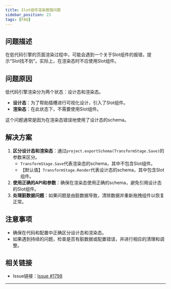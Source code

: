 ```yaml
---
title: Slot组件渲染报错问题
sidebar_position: 23
tags: [FAQ]
---
```


## 问题描述
在低代码引擎的页面渲染过程中，可能会遇到一个关于Slot组件的报错，提示“Slot找不到”。实际上，在渲染态时不应使用Slot组件。

## 问题原因
低代码引擎渲染分为两个状态：设计态和渲染态。
- **设计态**：为了帮助插槽进行可视化设计，引入了Slot组件。
- **渲染态**：在此状态下，不需要使用Slot组件。

这个问题通常是因为在渲染态错误地使用了设计态的schema。

## 解决方案
1. **区分设计态和渲染态**：通过`project.exportSchema(TransformStage.Save)`的参数来区分。
   - `TransformStage.Save`代表渲染态的schema，其中不包含Slot组件。
   - 【默认值】`TransformStage.Render`代表设计态的schema，其中包含Slot组件。
2. **使用正确的API和参数**：确保在渲染态使用正确的schema，避免引用设计态的Slot组件。
3. **处理脏数据问题**：如果问题是由脏数据导致，清除数据并重新拖拽组件以恢复正常。

## 注意事项
- 确保在代码和配置中正确区分设计态和渲染态。
- 如果遇到持续的问题，检查是否有脏数据或配置错误，并进行相应的清理和调整。

## 相关链接
- Issue链接：[Issue #1798](https://github.com/alibaba/lowcode-engine/issues/1798)

---
